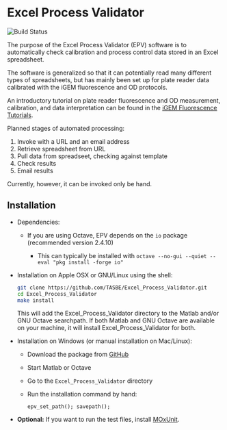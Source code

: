 # Excel Process Validator

![Build Status](https://github.com/iGEM-Measurement-Tools/Excel_Process_Validator/actions/workflows/CI.yml/badge.svg)

The purpose of the Excel Process Validator (EPV) software is to 
automatically check calibration and process control data stored in an 
Excel spreadsheet.

The software is generalized so that it can potentially read many 
different types of spreadsheets, but has mainly been set up for plate reader data calibrated with the iGEM fluorescence and OD protocols.

An introductory tutorial on plate reader fluorescence and OD measurement, calibration, and data interpretation can be found in the [iGEM Fluorescence Tutorials](https://github.com/iGEM-Measurement-Tools/Fluorescence-Tutorials).


Planned stages of automated processing:

1. Invoke with a URL and an email address
2. Retrieve spreadsheet from URL
3. Pull data from spreadseet, checking against template
4. Check results
5. Email results

Currently, however, it can be invoked only be hand.


## Installation

- Dependencies:

  - If you are using Octave, EPV depends on the `io` package (recommended version 2.4.10)
  
     - This can typically be installed with `octave --no-gui --quiet --eval "pkg install -forge io"`

- Installation on Apple OSX or GNU/Linux using the shell:

    ```bash
    git clone https://github.com/TASBE/Excel_Process_Validator.git
    cd Excel_Process_Validator
    make install
    ```
    This will add the Excel_Process_Validator directory to the Matlab and/or GNU Octave searchpath. If both Matlab and GNU Octave are available on your machine, it will install Excel_Process_Validator for both.

- Installation on Windows (or manual installation on Mac/Linux):
  - Download the package from [GitHub](https://github.com/TASBE/Excel_Process_Validator)
  - Start Matlab or Octave
  - Go to the ``Excel_Process_Validator`` directory
  - Run the installation command by hand:
  
      ```
    epv_set_path(); savepath();
    ```
- **Optional:** If you want to run the test files, install [MOxUnit](https://github.com/MOxUnit/MOxUnit).
